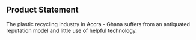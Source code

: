 ## Product Statement

The plastic recycling industry in Accra - Ghana suffers from an antiquated reputation model and little use of helpful technology.
